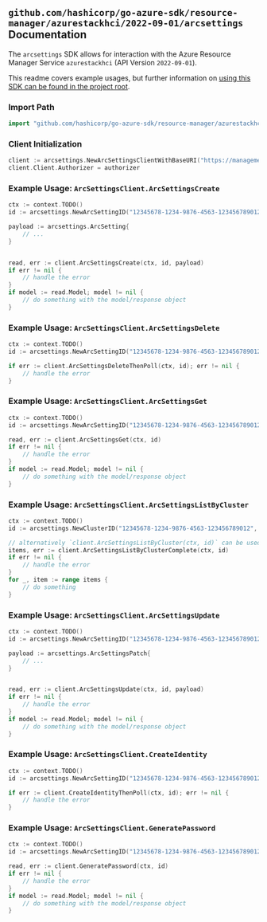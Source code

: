 
## `github.com/hashicorp/go-azure-sdk/resource-manager/azurestackhci/2022-09-01/arcsettings` Documentation

The `arcsettings` SDK allows for interaction with the Azure Resource Manager Service `azurestackhci` (API Version `2022-09-01`).

This readme covers example usages, but further information on [using this SDK can be found in the project root](https://github.com/hashicorp/go-azure-sdk/tree/main/docs).

### Import Path

```go
import "github.com/hashicorp/go-azure-sdk/resource-manager/azurestackhci/2022-09-01/arcsettings"
```


### Client Initialization

```go
client := arcsettings.NewArcSettingsClientWithBaseURI("https://management.azure.com")
client.Client.Authorizer = authorizer
```


### Example Usage: `ArcSettingsClient.ArcSettingsCreate`

```go
ctx := context.TODO()
id := arcsettings.NewArcSettingID("12345678-1234-9876-4563-123456789012", "example-resource-group", "clusterValue", "arcSettingValue")

payload := arcsettings.ArcSetting{
	// ...
}


read, err := client.ArcSettingsCreate(ctx, id, payload)
if err != nil {
	// handle the error
}
if model := read.Model; model != nil {
	// do something with the model/response object
}
```


### Example Usage: `ArcSettingsClient.ArcSettingsDelete`

```go
ctx := context.TODO()
id := arcsettings.NewArcSettingID("12345678-1234-9876-4563-123456789012", "example-resource-group", "clusterValue", "arcSettingValue")

if err := client.ArcSettingsDeleteThenPoll(ctx, id); err != nil {
	// handle the error
}
```


### Example Usage: `ArcSettingsClient.ArcSettingsGet`

```go
ctx := context.TODO()
id := arcsettings.NewArcSettingID("12345678-1234-9876-4563-123456789012", "example-resource-group", "clusterValue", "arcSettingValue")

read, err := client.ArcSettingsGet(ctx, id)
if err != nil {
	// handle the error
}
if model := read.Model; model != nil {
	// do something with the model/response object
}
```


### Example Usage: `ArcSettingsClient.ArcSettingsListByCluster`

```go
ctx := context.TODO()
id := arcsettings.NewClusterID("12345678-1234-9876-4563-123456789012", "example-resource-group", "clusterValue")

// alternatively `client.ArcSettingsListByCluster(ctx, id)` can be used to do batched pagination
items, err := client.ArcSettingsListByClusterComplete(ctx, id)
if err != nil {
	// handle the error
}
for _, item := range items {
	// do something
}
```


### Example Usage: `ArcSettingsClient.ArcSettingsUpdate`

```go
ctx := context.TODO()
id := arcsettings.NewArcSettingID("12345678-1234-9876-4563-123456789012", "example-resource-group", "clusterValue", "arcSettingValue")

payload := arcsettings.ArcSettingsPatch{
	// ...
}


read, err := client.ArcSettingsUpdate(ctx, id, payload)
if err != nil {
	// handle the error
}
if model := read.Model; model != nil {
	// do something with the model/response object
}
```


### Example Usage: `ArcSettingsClient.CreateIdentity`

```go
ctx := context.TODO()
id := arcsettings.NewArcSettingID("12345678-1234-9876-4563-123456789012", "example-resource-group", "clusterValue", "arcSettingValue")

if err := client.CreateIdentityThenPoll(ctx, id); err != nil {
	// handle the error
}
```


### Example Usage: `ArcSettingsClient.GeneratePassword`

```go
ctx := context.TODO()
id := arcsettings.NewArcSettingID("12345678-1234-9876-4563-123456789012", "example-resource-group", "clusterValue", "arcSettingValue")

read, err := client.GeneratePassword(ctx, id)
if err != nil {
	// handle the error
}
if model := read.Model; model != nil {
	// do something with the model/response object
}
```

